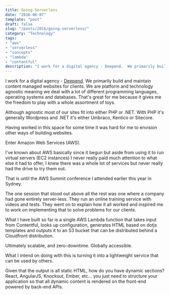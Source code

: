 ```yaml
---
title: Going Serverless
date: "2016-06-07"
template: "post"
draft: false
slug: "/posts/2016/going-serverless/"
category: "Technology"
tags:
- "aws"
- "serverless"
- "concepts"
- "lambda"
- "contentful"
description: "I work for a digital agency - Deepend.  We primarily build and maintain content managed websites for clients.  We are platform and technology agnostic meaning we deal with a lot of different programming languages, operating systems and databases.  That's great for me because it gives me the freedom to play with a whole assortment of toys."
---
```

I work for a digital agency - [Deepend](http://www.deepend.com.au).  We primarily build and maintain content managed websites for clients.  We are platform and technology agnostic meaning we deal with a lot of different programming languages, operating systems and databases.  That's great for me because it gives me the freedom to play with a whole assortment of toys.

Although agnostic most of our sites fit into either PHP or .NET.  With PHP it's generally Wordpress and .NET it's either Umbraco, Kentico or Sitecore.

Having worked in this space for some time it was hard for me to envision other ways of building websites.

Enter Amazon Web Services (AWS).

I've known about AWS basically since it begun but aside from using it to run virtual servers (EC2 instances) I never really paid much attention to what else it had to offer, I knew there was a whole lot of services but never really had the drive to try them out.

That is until the AWS Summit conference I attended earlier this year in Sydney.

The one session that stood out above all the rest was one where a company had gone entirely server-less.  They run an online training service with videos and tests.  They went on to explain how it all worked and inspired me to work on implementing that to solve problems for our clients.

What I have built so far is a single AWS Lambda function that takes input from Contentful, looks up configuration, generates HTML based on dotjs templates and outputs it to an S3 bucket that can be distributed behind a Cloudfront distribution.

Ultimately scalable, and zero-downtime.  Globally accessible.

What I intend on doing with this is turning it into a lightweight service that can be used by others.

Given that the output is all static HTML, how do you have dynamic sections? React, AngularJS, Knockout, Ember, etc... you just need to structure your application so that all dynamic content is rendered on the front-end powered by back-end APIs.